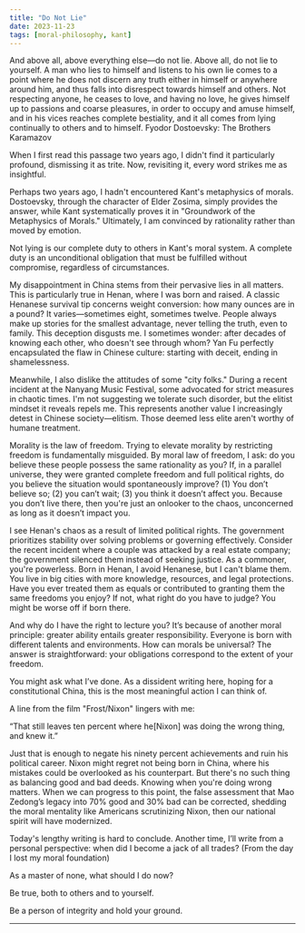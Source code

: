 ```yaml
---
title: "Do Not Lie"
date: 2023-11-23
tags: [moral-philosophy, kant]
---
```


And above all, above everything else—do not lie. Above all, do not lie to yourself. A man who lies to himself and listens to his own lie comes to a point where he does not discern any truth either in himself or anywhere around him, and thus falls into disrespect towards himself and others. Not respecting anyone, he ceases to love, and having no love, he gives himself up to passions and coarse pleasures, in order to occupy and amuse himself, and in his vices reaches complete bestiality, and it all comes from lying continually to others and to himself. Fyodor Dostoevsky: The Brothers Karamazov

When I first read this passage two years ago, I didn't find it particularly profound, dismissing it as trite. Now, revisiting it, every word strikes me as insightful.

Perhaps two years ago, I hadn't encountered Kant's metaphysics of morals. Dostoevsky, through the character of Elder Zosima, simply provides the answer, while Kant systematically proves it in "Groundwork of the Metaphysics of Morals." Ultimately, I am convinced by rationality rather than moved by emotion.

Not lying is our complete duty to others in Kant's moral system. A complete duty is an unconditional obligation that must be fulfilled without compromise, regardless of circumstances.

My disappointment in China stems from their pervasive lies in all matters. This is particularly true in Henan, where I was born and raised. A classic Henanese survival tip concerns weight conversion: how many ounces are in a pound? It varies—sometimes eight, sometimes twelve. People always make up stories for the smallest advantage, never telling the truth, even to family. This deception disgusts me. I sometimes wonder: after decades of knowing each other, who doesn't see through whom? Yan Fu perfectly encapsulated the flaw in Chinese culture: starting with deceit, ending in shamelessness.

Meanwhile, I also dislike the attitudes of some "city folks." During a recent incident at the Nanyang Music Festival, some advocated for strict measures in chaotic times. I'm not suggesting we tolerate such disorder, but the elitist mindset it reveals repels me. This represents another value I increasingly detest in Chinese society—elitism. Those deemed less elite aren't worthy of humane treatment.

Morality is the law of freedom. Trying to elevate morality by restricting freedom is fundamentally misguided. By moral law of freedom, I ask: do you believe these people possess the same rationality as you? If, in a parallel universe, they were granted complete freedom and full political rights, do you believe the situation would spontaneously improve? (1) You don’t believe so; (2) you can’t wait; (3) you think it doesn’t affect you. Because you don’t live there, then you're just an onlooker to the chaos, unconcerned as long as it doesn’t impact you.

I see Henan's chaos as a result of limited political rights. The government prioritizes stability over solving problems or governing effectively. Consider the recent incident where a couple was attacked by a real estate company; the government silenced them instead of seeking justice. As a commoner, you're powerless. Born in Henan, I avoid Henanese, but I can't blame them. You live in big cities with more knowledge, resources, and legal protections. Have you ever treated them as equals or contributed to granting them the same freedoms you enjoy? If not, what right do you have to judge? You might be worse off if born there.

And why do I have the right to lecture you? It’s because of another moral principle: greater ability entails greater responsibility. Everyone is born with different talents and environments. How can morals be universal? The answer is straightforward: your obligations correspond to the extent of your freedom.

You might ask what I’ve done. As a dissident writing here, hoping for a constitutional China, this is the most meaningful action I can think of.

A line from the film "Frost/Nixon" lingers with me:

“That still leaves ten percent where he[Nixon] was doing the wrong thing, and knew it.”

Just that is enough to negate his ninety percent achievements and ruin his political career. Nixon might regret not being born in China, where his mistakes could be overlooked as his counterpart. But there's no such thing as balancing good and bad deeds. Knowing when you're doing wrong matters. When we can progress to this point, the false assessment that Mao Zedong’s legacy into 70% good and 30% bad can be corrected, shedding the moral mentality like Americans scrutinizing Nixon, then our national spirit will have modernized.

Today's lengthy writing is hard to conclude. Another time, I’ll write from a personal perspective: when did I become a jack of all trades? (From the day I lost my moral foundation)

As a master of none, what should I do now?

Be true, both to others and to yourself.

Be a person of integrity and hold your ground.

---

